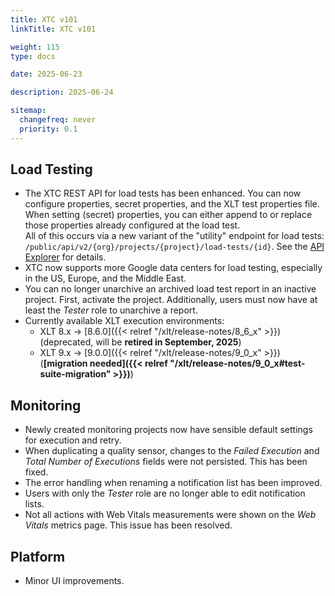 ```yaml
---
title: XTC v101
linkTitle: XTC v101

weight: 115
type: docs

date: 2025-06-23

description: 2025-06-24

sitemap:
  changefreq: never
  priority: 0.1
---
```


## Load Testing

* The XTC REST API for load tests has been enhanced. You can now configure properties, secret properties, and the XLT test properties file. When setting (secret) properties, you can either append to or replace those properties already configured at the load test.  
All of this occurs via a new variant of the "utility" endpoint for load tests: `/public/api/v2/{org}/projects/{project}/load-tests/{id}`. See the [API Explorer](https://xtc.xceptance.com/exploreApi#post-/public/api/v2/orgs/-org-/projects/-project-/load-tests/-id-) for details.
* XTC now supports more Google data centers for load testing, especially in the US, Europe, and the Middle East.
* You can no longer unarchive an archived load test report in an inactive project. First, activate the project. Additionally, users must now have at least the *Tester* role to unarchive a report.
* Currently available XLT execution environments:
    * XLT 8.x → [8.6.0]({{< relref "/xlt/release-notes/8_6_x" >}}) (deprecated, will be **retired in September, 2025**)
    * XLT 9.x → [9.0.0]({{< relref "/xlt/release-notes/9_0_x" >}}) (**[migration needed]({{< relref "/xlt/release-notes/9_0_x#test-suite-migration" >}})**)


## Monitoring

* Newly created monitoring projects now have sensible default settings for execution and retry.
* When duplicating a quality sensor, changes to the *Failed Execution* and *Total Number of Executions* fields were not persisted. This has been fixed.
* The error handling when renaming a notification list has been improved.
* Users with only the *Tester* role are no longer able to edit notification lists.
* Not all actions with Web Vitals measurements were shown on the *Web Vitals* metrics page. This issue has been resolved.


## Platform

* Minor UI improvements.
